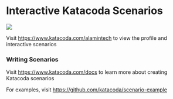 # Interactive Katacoda Scenarios

[![](http://shields.katacoda.com/katacoda/alamintech/count.svg)](https://www.katacoda.com/alamintech "Get your profile on Katacoda.com")

Visit https://www.katacoda.com/alamintech to view the profile and interactive scenarios

### Writing Scenarios
Visit https://www.katacoda.com/docs to learn more about creating Katacoda scenarios

For examples, visit https://github.com/katacoda/scenario-example
